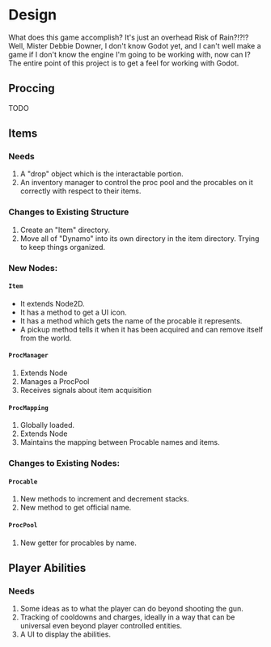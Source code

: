 
# Design
What does this game accomplish? It's just an overhead Risk of Rain?!?!?
Well, Mister Debbie Downer, I don't know Godot yet, and I can't well make a game if I don't know the engine I'm going to be working with, now can I?
The entire point of this project is to get a feel for working with Godot.

## Proccing
TODO

## Items
### Needs
 1. A "drop" object which is the interactable portion.
 2. An inventory manager to control the proc pool and the procables on it correctly with respect to their items.

### Changes to Existing Structure
 1. Create an "Item" directory.
 2. Move all of "Dynamo" into its own directory in the item directory. Trying to keep things organized.

### New Nodes:

#### `Item`
 * It extends Node2D.
 * It has a method to get a UI icon.
 * It has a method which gets the name of the procable it represents.
 * A pickup method tells it when it has been acquired and can remove itself from the world.

#### `ProcManager`
 1. Extends Node
 2. Manages a ProcPool
 3. Receives signals about item acquisition

#### `ProcMapping`
 1. Globally loaded.
 2. Extends Node
 3. Maintains the mapping between Procable names and items.

### Changes to Existing Nodes:

#### `Procable`
  1. New methods to increment and decrement stacks.
  2. New method to get official name.

#### `ProcPool`
 1. New getter for procables by name.

## Player Abilities

### Needs
 1. Some ideas as to what the player can do beyond shooting the gun.
 2. Tracking of cooldowns and charges, ideally in a way that can be universal even beyond player controlled entities.
 3. A UI to display the abilities.
